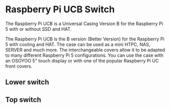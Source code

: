 # Raspberry Pi UCB Switch
The Raspberry Pi UCB is a Universal Casing Version B for the Raspberry Pi 5 with or without SSD and HAT. 

The Raspberry Pi UCB is the B version (Better Version) for the Raspberry Pi 5 with cooling and HAT. The case can be used as a mini HTPC, NAS, SERVER and much more. The interchangeable covers allow it to be adapted to many different Raspberry Pi 5 configurations. You can use the case with an OSOYOO 5" touch display or with one of the popular Raspberry Pi UC front covers.

## Lower switch


## Top switch

